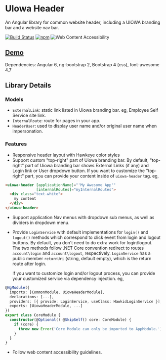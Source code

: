 # UIowa Header

An Angular library for common website header, including a UIOWA branding bar and a website nav bar.

[![Build Status](https://img.shields.io/travis/changhuixu/uiowa-header-demo/master.svg?label=Travis%20CI&style=flat-square)](https://travis-ci.org/changhuixu/uiowa-header-demo)
[![npm](https://img.shields.io/npm/v/@uiowa/uiowa-header.svg?style=flat-square)](https://www.npmjs.com/package/@uiowa/uiowa-header)
![Web Content Accessibility](https://img.shields.io/badge/Accessibility-100-brightgreen.svg?longCache=true&style=flat-square)

## [Demo](https://uiowa-header.firebaseapp.com)

Dependencies: Angular 6, ng-bootstrap 2, Bootstrap 4 (css), font-awesome 4.7

## Library Details

### Models

* `ExternalLink`: static link listed in Uiowa branding bar. eg, Employee Self Service site link.
* `InternalRoute`: route for pages in your app.
* `HeaderUser`: used to display user name and/or original user name when impersonation.

### Features

* Responsive header layout with Hawkeye color styles
* Support custom "top-right" part of Uiowa branding bar. By default, "top-right" part of Uiowa branding bar shows External Links (if any) and Login link or User dropdown button. If you want to customize the "top-right" part, you can provide your content inside of `uiowa-header` tag. eg,

```html
<uiowa-header [applicationName]="'My Awesome App'"
              [internalRoutes]="myInternalRoutes">
  <div class="text-white">
    my content
  </div>
</uiowa-header>
```

* Support application Nav menus with dropdown sub menus, as well as dividers in dropdown menu.
* Provide `LoginService` with default implementations for `login()` and `logout()` methods which correspond to click event from login and logout buttons. By default, you don't need to do extra work for login/logout. The two methods follow .NET Core convention redirect to routes `account\login` and `account\logout`, respectively. `LoginService` has a public member `returnUri` (string, default empty), which is the return route after login.

  If you want to customize login and/or logout process, you can provide your customized service via dependency injection. eg,

```typescript
@NgModule({
  imports: [CommonModule, UiowaHeaderModule],
  declarations: [...],
  providers: [{ provide: LoginService, useClass: HawkidLoginService }],
  exports: [UiowaHeaderModule, ...]
})
export class CoreModule {
  constructor(@Optional() @SkipSelf() core: CoreModule) {
    if (core) {
      throw new Error('Core Module can only be imported to AppModule.');
    }
  }
}
```

* Follow web content accessibility guidelines.
